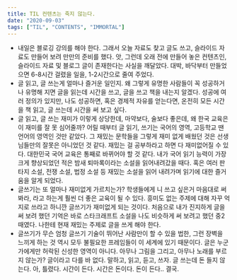 ```yaml
---
title: TIL 컨텐츠는 죽지 않는다.
date: "2020-09-03"
tags: ["TIL", "CONTENTS", "IMMORTAL"]
---
```


- 내일은 블로깅 강의를 해야 한다. 그래서 오늘 자료도 찾고 글도 쓰고, 슬라이드 자료도 만들어 보려 만만의 준비를 했다. 앗, 그런데 오래 전에 만들어 놓은 컨텐츠인, 슬라이드 자료 및 블로그 글이 존재한다는 사실을 깨달았다. 대박, 바닥부터 만들었으면 6-8시간 걸렸을 일을, 1-2시간으로 줄여 주었다.
- 글 읽고, 글 쓰는게 얼마나 즐거운 일인지. 왜 그렇게 유명한 사람들이 꼭 성공하거나 유명해 지면 글을 읽는데 시간을 쓰고, 글을 쓰고 책을 내는지 알겠다. 성공에 여러 정의가 있지만, 나도 성공하면, 혹은 경제적 자유를 얻는다면, 온전히 모든 시간을 책 읽고, 글 쓰는데 시간을 써 보고 싶다.
- 글 읽고, 글 쓰는 재미가 이렇게 상당한데, 마약보다, 술보다 좋은데, 왜 한국 교육은 이 재미를 잘 못 심어줄까? 어릴 때부터 글 읽기, 쓰기는 국어의 영역, 고등학교 땐 언어의 영역인 것만 같았다. 그 재밌는 문학들을 그렇게 재미 없게 배웠던 것은 선생님들만의 잘못은 아니었던 것 같다. 재밌는 걸 공부하라고 하면 다 재미없어질 수 있다. 대한민국 국어 교육은 통째로 바뀌어야 할 것 같다. 내가 국어 읽기 능력이 가장 크게 향상되었던 적은 밤새 퇴마록이라는 소설을 읽어내려갔을 때다. 혹은 여러 판타지 소설, 전쟁 소설, 법정 소설 등 재밌는 소설을 읽어 내려가며 읽기에 대한 즐거움을 알게 되었다.
- 글쓰기는 또 얼마나 재미없게 가르치는가? 학생들에게 니 쓰고 싶은거 마음대로 써 봐라, 라고 하는게 훨씬 더 좋은 교육이 될 수 있다. 흥미도 없는 주제에 대해 자꾸 억지로 쓰라고 하니깐 글쓰기가 재미없게 되는 것이다. 처음으로 내가 진지하게 글을 써 보려 했던 기억은 바로 스타크래프트 소설을 나도 비슷하게 써 보려고 했던 중2 때였다. 나한테 현재 재밌는 주제로 글을 쓰게 해야 한다.
- 글쓰기가 무슨 엄청 글쓰기 기술이 뛰어난 사람만이 할 수 있을 법한, 그런 장벽을 느끼게 하는 것 역시 모두 불필요한 프레임들이 이 세계에 있기 때문이다. 글은 누군가에게만 허락된 신성한 영역이 아니다. 아무나 그림을 그리고, 아무나 노래를 부르지 않는가? 글이라고 다를 바 없다. 말하고, 읽고, 듣고, 쓰자. 글 쓰는데 돈 들지 않는다. 아, 틀렸다. 시간이 든다. 시간은 돈이다. 돈이 든다.. 결국.
